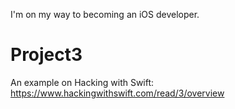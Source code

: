I'm on my way to becoming an iOS developer.

# Project3
An example on Hacking with Swift: https://www.hackingwithswift.com/read/3/overview
